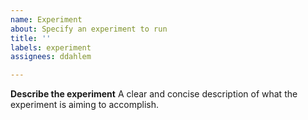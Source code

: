 ```yaml
---
name: Experiment
about: Specify an experiment to run
title: ''
labels: experiment
assignees: ddahlem

---
```


**Describe the experiment**
A clear and concise description of what the experiment is aiming to accomplish.
